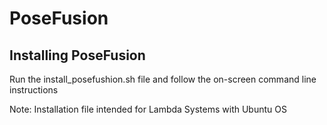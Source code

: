 PoseFusion
====================================

## Installing PoseFusion
Run the install_posefushion.sh file and follow the on-screen command line instructions

Note: Installation file intended for Lambda Systems with Ubuntu OS